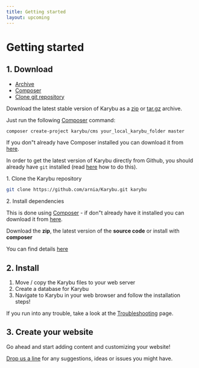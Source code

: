 ```yaml
---
title: Getting started
layout: upcoming
---
```


<script type="text/javascript">
    $(document).ready(function(){
        var tabs_nav = $("#toc_1").next("ul");
        tabs_nav.addClass("nav nav-tabs");
        tabs_nav.find("li:first").addClass("active");
        tabs_nav.find("li a").attr("data-toggle", "tab");

        var tabs = $("#toc_1").nextUntil("#toc_2",".tab-pane");
        tabs.each(function(){
            if(!$(this).attr("id")) return;
            var content = $(this).nextUntil(".tab-pane","p, div");
            content.appendTo($(this));
        });
        tabs.wrapAll("<div class='tab-content'></div>");
        tabs.first().addClass("active");

    });
</script>

# Getting started

## 1. Download

* [Archive](#archive)
* [Composer](#composer)
* [Clone git repository](#clone_git)

<div id="archive" class="tab-pane"></div>

Download the latest stable version of Karybu as a [zip](https://github.com/arnia/Karybu/archive/master.zip) or [tar.gz](https://github.com/arnia/Karybu/archive/master.tar.gz) archive.


<div id="composer" class="tab-pane"></div>

Just run the following [Composer](getcomposer.org) command:

```sh
composer create-project karybu/cms your_local_karybu_folder master
```

If you don"t already have Composer installed you can download it from [here](http://getcomposer.org/download/).

<div id="clone_git" class="tab-pane"></div>

In order to get the latest version of Karybu directly from Github, you should already have `git` installed (read [here](https://help.github.com/articles/set-up-git) how to do this).

1\. Clone the Karybu repository

```sh
git clone https://github.com/arnia/Karybu.git karybu
```

2\. Install dependencies

This is done using [Composer](getcomposer.org) - if don"t already have it installed you can download it from [here](http://getcomposer.org/download/).

</span>

<div class="tab-pane"></div>

<p>Download the <strong>zip</strong>, the latest version of the <strong>source code</strong> or install
    with <strong>composer</strong></strong></p>

<p>You can find details <a href="docs/installation.html">here</a></p>

## 2. Install

1. Move / copy the Karybu files to your web server
2. Create a database for Karybu
3. Navigate to Karybu in your web browser and follow the installation steps!

If you run into any trouble, take a look at the [Troubleshooting](docs/troubleshooting) page.

## 3. Create your website

Go ahead and start adding content and customizing your website!

[Drop us a line](contribute) for any suggestions, ideas or issues you might have.
